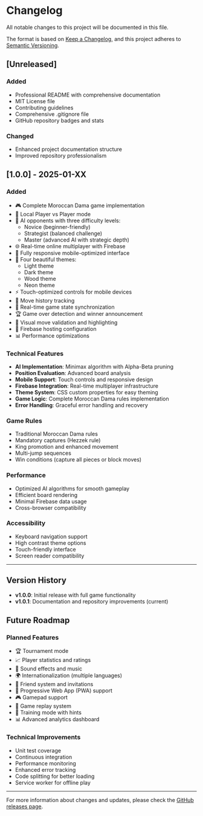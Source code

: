 # Changelog

All notable changes to this project will be documented in this file.

The format is based on [Keep a Changelog](https://keepachangelog.com/en/1.0.0/),
and this project adheres to [Semantic Versioning](https://semver.org/spec/v2.0.0.html).

## [Unreleased]

### Added
- Professional README with comprehensive documentation
- MIT License file
- Contributing guidelines
- Comprehensive .gitignore file
- GitHub repository badges and stats

### Changed
- Enhanced project documentation structure
- Improved repository professionalism

## [1.0.0] - 2025-01-XX

### Added
- 🎮 Complete Moroccan Dama game implementation
- 👥 Local Player vs Player mode
- 🤖 AI opponents with three difficulty levels:
  - Novice (beginner-friendly)
  - Strategist (balanced challenge)
  - Master (advanced AI with strategic depth)
- 🌐 Real-time online multiplayer with Firebase
- 📱 Fully responsive mobile-optimized interface
- 🎨 Four beautiful themes:
  - Light theme
  - Dark theme
  - Wood theme
  - Neon theme
- ⚡ Touch-optimized controls for mobile devices
- 📝 Move history tracking
- 🔄 Real-time game state synchronization
- 🏆 Game over detection and winner announcement
- 🎯 Visual move validation and highlighting
- 🔧 Firebase hosting configuration
- 📊 Performance optimizations

### Technical Features
- **AI Implementation**: Minimax algorithm with Alpha-Beta pruning
- **Position Evaluation**: Advanced board analysis
- **Mobile Support**: Touch controls and responsive design
- **Firebase Integration**: Real-time multiplayer infrastructure
- **Theme System**: CSS custom properties for easy theming
- **Game Logic**: Complete Moroccan Dama rules implementation
- **Error Handling**: Graceful error handling and recovery

### Game Rules
- Traditional Moroccan Dama rules
- Mandatory captures (Hezzek rule)
- King promotion and enhanced movement
- Multi-jump sequences
- Win conditions (capture all pieces or block moves)

### Performance
- Optimized AI algorithms for smooth gameplay
- Efficient board rendering
- Minimal Firebase data usage
- Cross-browser compatibility

### Accessibility
- Keyboard navigation support
- High contrast theme options
- Touch-friendly interface
- Screen reader compatibility

---

## Version History

- **v1.0.0**: Initial release with full game functionality
- **v1.0.1**: Documentation and repository improvements (current)

## Future Roadmap

### Planned Features
- 🏆 Tournament mode
- 📈 Player statistics and ratings
- 🎵 Sound effects and music
- 🌍 Internationalization (multiple languages)
- 🤝 Friend system and invitations
- 📱 Progressive Web App (PWA) support
- 🎮 Gamepad support
- 🔄 Game replay system
- 🎯 Training mode with hints
- 📊 Advanced analytics dashboard

### Technical Improvements
- Unit test coverage
- Continuous integration
- Performance monitoring
- Enhanced error tracking
- Code splitting for better loading
- Service worker for offline play

---

For more information about changes and updates, please check the [GitHub releases page](https://github.com/iboukhiri/dama-maroc-web/releases). 
